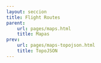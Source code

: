 ```yaml
---
layout: seccion
title: Flight Routes
parent:
    url: pages/maps.html
    title: Mapas
prev:
    url: pages/maps-topojson.html
    title: TopoJSON
---
```


<div>
    <style>
        .feature {
            fill: #777;
        }

        .background {
            fill: #333;
        }

        .graticule {
            fill-opacity: 0;
            stroke-opacity: 0;
        }

        .airport {
            fill: #31cfe6;
            fill-opacity: 0.5;
        }

        .route {
            stroke: #31cfe6;
            stroke-opacity: 0.02;
        }
    </style>
</div>

<aside>Datos obtenidos del proyecto open source [OpenFlights.](http://openflights.org/data.html)</aside>

Vamos a usar mapas en conjunto con datos geográficos externos (no mapas) para crear una visualización de las rutas aéreas más importantes. Comenzaremos dibujando el mapa usando nuestro mapa reusable, esta vez usando el formato TopoJSON.

<script src="{{site.page.root}}/pages/geojson-map.js"></script>

<div class="runnable" id="code-a01">
// Creamos y configuramos el mapa reusable
var map = geojsonMap().width(800).height(400).scale(800 / (2 * Math.PI));

// Cargamos los datos en formato topojson
d3.json('/src/data/countries.topojson', function(error, data) {

    if (error) { console.error(error); }

    // Convierte los datos a GeoJSON
    geojson = topojson.feature(data, data.objects.countries);

    d3.select('#ejemplo-a01')
        .data([geojson.features])
        .call(map);
});
</div>
<script>codeBlock().editor('#code-a01').init();</script>

<div class="ejemplo">
    <div id="ejemplo-a01"></div>
</div>

### Aeropuertos

Nuestro archivo archivo [airports.dat]({{site.page.root}}/data/airports.dat) que contiene información de los aeropuertos en formato CSV. Hay casi 7,000 aeropuertos en el archivo, cada uno tiene códigos, el nombre de la ciudad en que está y su ubicación geográfica.

<div class="runnable" id="code-k01">
// AirportId,Name,City,Country,IATA,ICAO,Lat,Lon,Alt,TimeZone,DST
// 1,"Goroka","Goroka","Papua New Guinea","GKA","AYGA",-6.081689,145.391881,5282,10,"U"
// 2,"Madang","Madang","Papua New Guinea","MAG","AYMD",-5.207083,145.7887,20,10,"U"
// 3,"Mount Hagen","Mount Hagen","Papua New Guinea","HGU","AYMH",-5.826789,144.295861,5388,10,"U"
// 4,"Nadzab","Nadzab","Papua New Guinea","LAE","AYNZ",-6.569828,146.726242,239,10,"U"
// 5,"Port Moresby Jacksons Intl","Port Moresby","Papua New Guinea","POM","AYPY",-9.443383,147.22005,146,10,"U"
</div>
<script>codeBlock().editor('#code-k01').init();</script>

Vamos a cargar los datos usando `d3.csv`, aprovechando de calcular la proyección de cada aeropuerto. Guardaremos las coordenadas (en pixeles) en el attributo `pixels` de cada ítem de datos.

<div class="runnable" id="code-a02">
d3.csv('/src/data/airports.dat', function(error, data) {

    if (error) { console.error(error); }

    var div = d3.select('#ejemplo-a01'),
        svg = div.selectAll('svg').data([data]);

    var projection = map.projection();

    // Precalculamos la proyección del aeropuerto
    data.forEach(function(d) {
        d.pixels = projection([+d.Lon, +d.Lat]);
    });

    // Agregamos un círculo para cada aeropuerto
    var circles = svg.selectAll('circle.airport').data(data);

    circles.enter().append('circle')
        .classed('airport', true);

    circles
        .attr('cx', function(d) { return d.pixels[0]; })
        .attr('cy', function(d) { return d.pixels[1]; })
        .attr('r', 1);

    circles.exit().remove();
});
</div>
<script>codeBlock().editor('#code-a02').init();</script>


### Graficando las Rutas

El archivo [routes.dat]({{site.page.root}}/src/data/routes.dat), que tiene información de las routas aéreas en formato CSV, en total son cerca de 60,000 rutas. Cada línea del archivo contiene información del aeropuerto de orígen y de destino, pero no las coordenadas de cada aeropuerto. Para obtenerlas, necesitaremos juntar información de ambos archivos.

<div class="runnable" id="code-k02">
// Airline,AirlineId,Source,SourceId,Target,TargetId,CodeShare,Stops,Equipment
// #C7,\N,MAO,2551,CIZ,7398,,0,EMB
// #C7,\N,MAO,2551,MBZ,7396,,0,EMB
// #C7,\N,MAO,2551,MNX,2594,,0,EMB
// #C7,\N,MNX,2594,RBB,7397,,0,EMB
</div>
<script>codeBlock().editor('#code-k02').init();</script>

Graficaremos los países una vez más para usar este gráfico como base.

<div class="runnable" id="code-b01">
// Creamos y configuramos el mapa reusable
var map = geojsonMap().width(800).height(400).scale(800 / (2 * Math.PI)),
    projection = map.projection();

// Cargamos los datos en formato topojson
d3.json('/src/data/countries.topojson', function(error, data) {

    if (error) { console.error(error); }

    // Convierte los datos a GeoJSON
    geojson = topojson.feature(data, data.objects.countries);

    d3.select('#ejemplo-b01')
        .data([geojson.features])
        .call(map);
});
</div>
<script>codeBlock().editor('#code-b01').init();</script>

<div class="ejemplo">
    <div id="ejemplo-b01"></div>
</div>

Ahora necesitamos cargar dos archivos de datos, y agregar las coordenadas de los aeropuertos de orígen y destino a cada ruta. Cargaremos ambos archivos por separado, cada uno con su propia llamada a `d3.csv`.

<div class="runnable" id="code-b02">
// Guardaremos los aeropuertos y rutas en variables globales
var airports = {};
var routes;

// Marcaremos estas variables como true al cargar cada set de datos
var airportsReady = false,
    routesReady = false;

// Cargamos los datos de aeropuertos
d3.csv('/src/data/airports.dat', function(error, data) {

    if (error) { console.error(error); }

    // Precalcula la proyección de las coordenadas del aeropuerto
    data.forEach(function(d) {
        d.pixels = projection([+d.Lon, +d.Lat]);
        airports[d.AirportId] = d;
    });

    airportsReady = true;

    // Si ambos archivos están listos, juntar los datos y dibujar
    if ((airportsReady) && (routesReady)) {
        joinData();
        renderLines();
    }

});

d3.csv('/src/data/routes.dat', function(error, data) {

    if (error) { console.error(error); }

    routes = data;
    routesReady = true;

    if ((airportsReady) && (routesReady)) {
        joinData();
        renderLines();
    }
});

function joinData() {
    // Agrega referencias a los aeropuertos de origen y destino
    routes.forEach(function(route) {
        route.sourcePixels = airports[route.SourceId] ? airports[route.SourceId].pixels : false;
        route.targetPixels = airports[route.TargetId] ? airports[route.TargetId].pixels : false;
    });

    // Filtra las rutas, por si algún aeropuerto no fue encontrado
    routes = routes.filter(function(d) {
        return d.sourcePixels && d.targetPixels;
    });
}

function renderLines() {

    var div = d3.select('#ejemplo-b01'),
        svg = div.selectAll('svg').data([routes]);

    var lines = svg.selectAll('line.route')
        .data(routes);

    lines.enter().append('line')
        .classed('route', true);

    lines
        .attr('x1', function(d) { return d.sourcePixels[0]; })
        .attr('y1', function(d) { return d.sourcePixels[1]; })
        .attr('x2', function(d) { return d.targetPixels[0]; })
        .attr('y2', function(d) { return d.targetPixels[1]; });

    lines.exit().remove();
}
</div>
<script>codeBlock().editor('#code-b02').init();</script>
